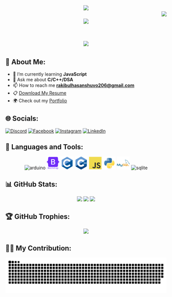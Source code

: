 <div align="center">
  <img height="400" src="https://user-images.githubusercontent.com/74038190/225813708-98b745f2-7d22-48cf-9150-083f1b00d6c9.gif" />
</div>

<img align="right" src="https://visitor-badge.laobi.icu/badge?page_id=rakibul263.rakibul263" />

<h3 align="center">
    <img src="https://readme-typing-svg.herokuapp.com/?font=Righteous&size=35&center=true&vCenter=true&width=900&height=50&duration=3000&Code&pause=1000&repeat=false&random=false&lines=Welcome!++To+my+GitHub+Profile;" />
</h3>

<h1 align="center">
    <img src="https://readme-typing-svg.herokuapp.com/?font=Righteous&size=35&center=true&vCenter=true&width=500&height=70&duration=4000&lines=I'm+Rakibul+Hasan;" />
</h1>

## 💫 About Me:
- 🌱 I’m currently learning **JavaScript**
- 💬 Ask me about **C/C++/DSA**
- 📫 How to reach me **rakibulhasanshuvo206@gmail.com**
- 📋 [Download My Resume](https://drive.google.com/file/d/1hE3_HVzS6cN34A7eesGNCZ_CE1DPj9x-/view?usp=sharing)
- 🌍 Check out my [Portfolio](https://rakibulhasanshuvo.netlify.app/)

## 🌐 Socials:
[![Discord](https://img.shields.io/badge/Discord-%237289DA.svg?logo=discord&logoColor=white)](https://discord.gg/rakibul13631) [![Facebook](https://img.shields.io/badge/Facebook-%231877F2.svg?logo=Facebook&logoColor=white)](https://facebook.com/rakibul13631) [![Instagram](https://img.shields.io/badge/Instagram-%23E4405F.svg?logo=Instagram&logoColor=white)](https://instagram.com/rakibul13631) [![LinkedIn](https://img.shields.io/badge/LinkedIn-%230077B5.svg?logo=linkedin&logoColor=white)](https://linkedin.com/in/rakibul-hasan-3a9b03269) 

## 🚀 Languages and Tools:
<p align="center">
  <img src="https://cdn.worldvectorlogo.com/logos/arduino-1.svg" alt="arduino" width="40" height="40"/>
  <img src="https://raw.githubusercontent.com/devicons/devicon/master/icons/bootstrap/bootstrap-plain-wordmark.svg" alt="bootstrap" width="40" height="40"/>
  <img src="https://raw.githubusercontent.com/devicons/devicon/master/icons/c/c-original.svg" alt="c" width="40" height="40"/>
  <img src="https://raw.githubusercontent.com/devicons/devicon/master/icons/cplusplus/cplusplus-original.svg" alt="cplusplus" width="40" height="40"/>
  <img src="https://raw.githubusercontent.com/devicons/devicon/master/icons/javascript/javascript-original.svg" alt="javascript" width="40" height="40"/>
  <img src="https://raw.githubusercontent.com/devicons/devicon/master/icons/python/python-original.svg" alt="python" width="40" height="40"/>
  <img src="https://raw.githubusercontent.com/devicons/devicon/master/icons/mysql/mysql-original-wordmark.svg" alt="mysql" width="40" height="40"/>
  <img src="https://www.vectorlogo.zone/logos/sqlite/sqlite-icon.svg" alt="sqlite" width="40" height="40"/>
</p>

## 📊 GitHub Stats:
<p align="center">
  <img src="https://github-readme-stats.vercel.app/api?username=rakibul263&theme=radical&hide_border=false&include_all_commits=true&count_private=true"/>
  <img src="https://github-readme-streak-stats.herokuapp.com/?user=rakibul263&theme=radical&hide_border=false"/>
  <img src="https://github-readme-stats.vercel.app/api/top-langs/?username=rakibul263&theme=radical&hide_border=false&include_all_commits=true&count_private=true&layout=compact"/>
</p>

## 🏆 GitHub Trophies:
<p align="center">
  <img src="https://github-profile-trophy.vercel.app/?username=rakibul263&theme=radical&no-frame=true&no-bg=false&margin-w=4"/>
</p>

## 🤝🏼 My Contribution:
<img src="https://github.com/rakibul263/rakibul263/blob/main/github-user-contribution.svg"/>
